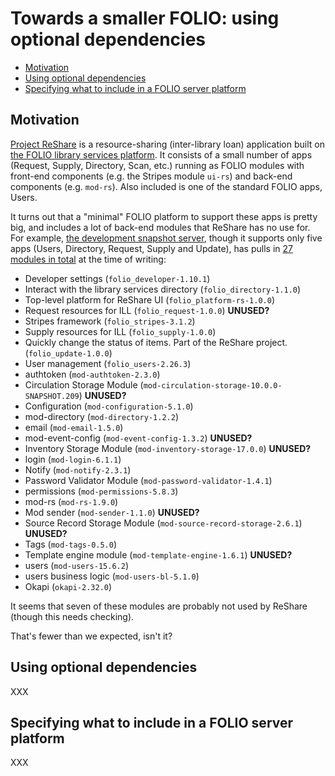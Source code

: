 # Towards a smaller FOLIO: using optional dependencies

<!-- md2toc -l 2 smaller-folio.md -->
* [Motivation](#motivation)
* [Using optional dependencies](#using-optional-dependencies)
* [Specifying what to include in a FOLIO server platform](#specifying-what-to-include-in-a-folio-server-platform)


## Motivation

[Project ReShare](https://projectreshare.org/) is a resource-sharing (inter-library loan) application built on [the FOLIO library services platform](https://www.folio.org/). It consists of a small number of apps (Request, Supply, Directory, Scan, etc.) running as FOLIO modules with front-end components (e.g. the Stripes module `ui-rs`) and back-end components (e.g. `mod-rs`). Also included is one of the standard FOLIO apps, Users.

It turns out that a "minimal" FOLIO platform to support these apps is pretty big, and includes a lot of back-end modules that ReShare has no use for. For example, [the development snapshot server](http://reshare.reshare-dev.indexdata.com/), though it supports only five apps (Users, Directory, Request, Supply and Update), has pulls in [27 modules in total](http://reshare.reshare-dev.indexdata.com/settings/about) at the time of writing:

* Developer settings (`folio_developer-1.10.1`)
* Interact with the library services directory (`folio_directory-1.1.0`)
* Top-level platform for ReShare UI (`folio_platform-rs-1.0.0`)
* Request resources for ILL (`folio_request-1.0.0`) **UNUSED?**
* Stripes framework (`folio_stripes-3.1.2`)
* Supply resources for ILL (`folio_supply-1.0.0`)
* Quickly change the status of items. Part of the ReShare project. (`folio_update-1.0.0`)
* User management (`folio_users-2.26.3`)
* authtoken (`mod-authtoken-2.3.0`)
* Circulation Storage Module (`mod-circulation-storage-10.0.0-SNAPSHOT.209`) **UNUSED?**
* Configuration (`mod-configuration-5.1.0`)
* mod-directory (`mod-directory-1.2.2`)
* email (`mod-email-1.5.0`)
* mod-event-config (`mod-event-config-1.3.2`) **UNUSED?**
* Inventory Storage Module (`mod-inventory-storage-17.0.0`) **UNUSED?**
* login (`mod-login-6.1.1`)
* Notify (`mod-notify-2.3.1`)
* Password Validator Module (`mod-password-validator-1.4.1`)
* permissions (`mod-permissions-5.8.3`)
* mod-rs (`mod-rs-1.9.0`)
* Mod sender (`mod-sender-1.1.0`) **UNUSED?**
* Source Record Storage Module (`mod-source-record-storage-2.6.1`) **UNUSED?**
* Tags (`mod-tags-0.5.0`)
* Template engine module (`mod-template-engine-1.6.1`) **UNUSED?**
* users (`mod-users-15.6.2`)
* users business logic (`mod-users-bl-5.1.0`)
* Okapi (`okapi-2.32.0`)

It seems that seven of these modules are probably not used by ReShare (though this needs checking).

That's fewer than we expected, isn't it?


## Using optional dependencies

XXX


## Specifying what to include in a FOLIO server platform

XXX

